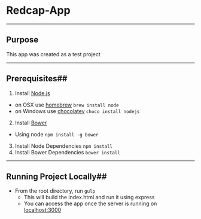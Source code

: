 Redcap-App
=======


----------
## Purpose ##
This app was created as a test project

----------

## Prerequisites##
1. Install [Node.js](http://nodejs.org)
 - on OSX use [homebrew](http://brew.sh) `brew install node`
 - on Windows use [chocolatey](https://chocolatey.org/) `choco install nodejs`

2. Install [Bower](http://bower.io/)
- Using node `npm install -g bower`
3. Install Node Dependencies `npm install`
4. Install Bower Dependencies `bower install`

----------
## Running Project Locally##

- From the root directory, run `gulp`
	- This will build the index.html and run it using express
	- You can access the app once the server is running on [localhost:3000](localhost:300) 
